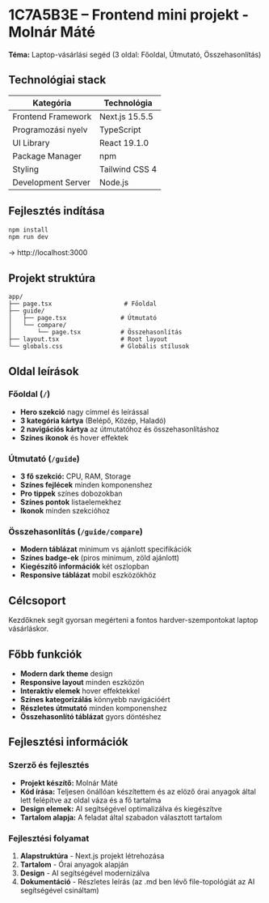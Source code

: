 # 1C7A5B3E – Frontend mini projekt - Molnár Máté

**Téma:** Laptop-vásárlási segéd (3 oldal: Főoldal, Útmutató, Összehasonlítás)

## Technológiai stack

| Kategória | Technológia |
|-----------|-------------|
| Frontend Framework | Next.js 15.5.5 |
| Programozási nyelv | TypeScript |
| UI Library | React 19.1.0 |
| Package Manager | npm |
| Styling | Tailwind CSS 4 |
| Development Server | Node.js |

## Fejlesztés indítása
```bash
npm install
npm run dev
```
→ http://localhost:3000

## Projekt struktúra
```
app/
├── page.tsx                    # Főoldal
├── guide/
│   ├── page.tsx               # Útmutató
│   └── compare/
│       └── page.tsx           # Összehasonlítás
├── layout.tsx                 # Root layout
└── globals.css                # Globális stílusok
```

## Oldal leírások

### Főoldal (`/`)
- **Hero szekció** nagy címmel és leírással
- **3 kategória kártya** (Belépő, Közép, Haladó)
- **2 navigációs kártya** az útmutatóhoz és összehasonlításhoz
- **Színes ikonok** és hover effektek

### Útmutató (`/guide`)
- **3 fő szekció:** CPU, RAM, Storage
- **Színes fejlécek** minden komponenshez
- **Pro tippek** színes dobozokban
- **Színes pontok** listaelemekhez
- **Ikonok** minden szekcióhoz

### Összehasonlítás (`/guide/compare`)
- **Modern táblázat** minimum vs ajánlott specifikációk
- **Színes badge-ek** (piros minimum, zöld ajánlott)
- **Kiegészítő információk** két oszlopban
- **Responsive táblázat** mobil eszközökhöz

## Célcsoport
Kezdőknek segít gyorsan megérteni a fontos hardver-szempontokat laptop vásárláskor.

## Főbb funkciók
- **Modern dark theme** design
- **Responsive layout** minden eszközön
- **Interaktív elemek** hover effektekkel
- **Színes kategorizálás** könnyebb navigációért
- **Részletes útmutató** minden komponenshez
- **Összehasonlító táblázat** gyors döntéshez

## Fejlesztési információk

### Szerző és fejlesztés
- **Projekt készítő:** Molnár Máté
- **Kód írása:** Teljesen önállóan készítettem és az elöző órai anyagok által lett felépítve az oldal váza és a fő tartalma
- **Design elemek:** AI segítségével optimalizálva és kiegészítve
- **Tartalom alapja:** A feladat által szabadon választott tartalom

### Fejlesztési folyamat
1. **Alapstruktúra** - Next.js projekt létrehozása
2. **Tartalom** - Órai anyagok alapján
3. **Design** - AI segítségével modernizálva
4. **Dokumentáció** - Részletes leírás (az .md ben lévő file-topológiát az AI segítségével csináltam)